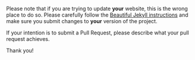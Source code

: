 Please note that if you are trying to update **your** website, this is the wrong place to do so. Please carefully follow the [Beautiful Jekyll instructions](https://github.com/daattali/beautiful-jekyll#readme) and make sure you submit changes to **your** version of the project.

If your intention is to submit a Pull Request, please describe what your pull request achieves.

Thank you!

